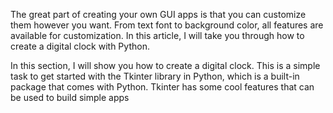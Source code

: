 The great part of creating your own GUI apps is that you can customize them however you want. 
From text font to background color, all features are available for customization. 
In this article, I will take you through how to create a digital clock with Python.

In this section, I will show you how to create a digital clock. 
This is a simple task to get started with the Tkinter library in Python, which is a built-in package that comes with Python. 
Tkinter has some cool features that can be used to build simple apps
